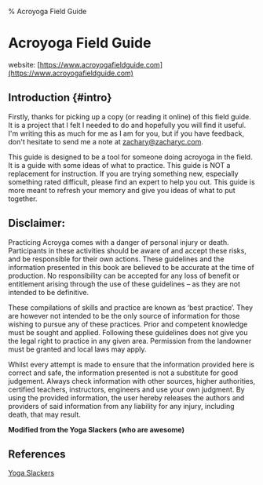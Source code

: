 % Acroyoga Field Guide

# Acroyoga Field Guide

website: [https://www.acroyogafieldguide.com](https://www.acroyogafieldguide.com)

## Introduction {#intro}

Firstly, thanks for picking up a copy (or reading it online) of this field guide. It is a project that I felt I needed to do and hopefully you will find it useful. I'm writing this as much for me as I am for you, but if you have feedback, don't hesitate to send me a note at zachary@zacharyc.com.

This guide is designed to be a tool for someone doing acroyoga in the field. It is a guide with some ideas of what to practice. This guide is NOT a replacement for instruction. If you are trying something new, especially something rated difficult, please find an expert to help you out. This guide is more meant to refresh your memory and give you ideas of what to put together.

## Disclaimer:

Practicing Acroyga comes with a danger of personal injury or death. Participants in these activities should be aware of and accept these risks, and be responsible for their own actions. These guidelines and the information presented in this book are believed to be accurate at the time of production. No responsibility can be accepted for any loss of benefit or entitlement arising through the use of these guidelines – as they are not intended to be definitive.

These compilations of skills and practice are known as ‘best practice’. They are however not intended to be the only source of information for those wishing to pursue any of these practices. Prior and competent knowledge must be sought and applied. Following these guidelines does not give you the legal right to practice in any given area. Permission from the landowner must be granted and local laws may apply.

Whilst every attempt is made to ensure that the information provided here is correct and safe, the information presented is not a substitute for good judgement. Always check information with other sources, higher authorities, certified teachers, instructors, engineers and use your own judgment. By using the provided information, the user hereby releases the authors and providers of said information from any liability for any injury, including death, that may result.

**Modified from the Yoga Slackers (who are awesome)**

## References

[Yoga Slackers](https://yogaslackers.com)
